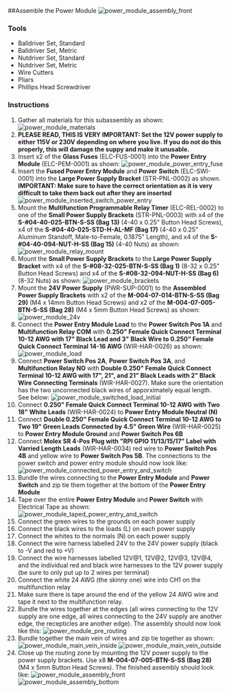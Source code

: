 ##Assemble the Power Module
![power_module_assembly_front](Photos/power_module_assembly_front.jpg)

### Tools
 - Balldriver Set, Standard
 - Balldriver Set, Metric
 - Nutdriver Set, Standard
 - Nutdriver Set, Metric
 - Wire Cutters
 - Pliars
 - Phillips Head Screwdriver

### Instructions
 1. Gather all materials for this subassembly as shown: ![power_module_materials](Photos/power_module_materials.jpg)
 2. **PLEASE READ, THIS IS VERY IMPORTANT: Set the 12V power supply to either 115V or 230V depending on where you live. If you do not do this properly, this will damage the suppy and make it unusable.**
 3. Insert x2 of the **Glass Fuses** (ELC-FUS-0001) into the **Power Entry Module** (ELC-PEM-0001) as shown: ![power_module_power_entry_fuse](Photos/power_module_power_entry_fuse.jpg)
 4. Insert the **Fused Power Entry Module** and **Power Switch** (ELC-SWI-0001) into the **Large Power Supply Bracket** (STR-PNL-0002) as shown. **IMPORTANT: Make sure to have the correct orientation as it is very difficult to take them back out after they are inserted** ![power_module_inserted_switch_power_entry](Photos/power_module_inserted_switch_power_entry.jpg)
 5. Mount the **Multifunction Programmable Relay Timer** (ELC-REL-0002) to one of the **Small Power Supply Brackets** (STR-PNL-0003) with x4 of the **S-#04-40-025-BTN-S-SS (Bag 13)** (4-40 x 0.25" Button Head Screws), x4 of the **S-#04-40-025-STD-H-AL-MF (Bag 17)** (4-40 x 0.25" Aluminum Standoff, Male-to-Female, 0.1875" Length), and x4 of the **S-#04-40-094-NUT-H-SS (Bag 15)** (4-40 Nuts) as shown: ![power_module_relay_mount](Photos/power_module_relay_mount.jpg)
 6. Mount the **Small Power Supply Brackets** to the **Large Power Supply Bracket** with x4 of the **S-#08-32-025-BTN-S-SS (Bag 1)** (8-32 x 0.25" Button Head Screws) and x4 of the **S-#08-32-094-NUT-H-SS (Bag 6)** (8-32 Nuts) as shown: ![power_module_brackets](Photos/power_module_brackets.jpg)
 7. Mount the **24V Power Supply** (PWR-SUP-0001) to the **Assembled Power Supply Brackets** with x2 of the **M-004-07-014-BTN-S-SS (Bag 29)** (M4 x 14mm Button Head Screws) and x2 of the **M-004-07-005-BTN-S-SS (Bag 28)** (M4 x 5mm Button Head Screws) as shown: ![power_module_24v](Photos/power_module_24v.jpg)
 8. Connect the **Power Entry Module Load** to the **Power Switch Pos 1A** and **Multifunction Relay COM** with **0.250" Female Quick Connect Terminal 10-12 AWG with 17" Black Lead and 3" Black Wire to 0.250" Female Quick Connect Terminal 14-16 AWG** (WIR-HAR-0026) as shown: ![power_module_load](Photos/power_module_load.jpg)
 9. Connect **Power Switch Pos 2A**, **Power Switch Pos 3A**, and **Multifunction Relay NO** with **Double 0.250" Female Quick Connect Terminal 10-12 AWG with 17", 21", and 21" Black Leads with 2" Black Wire Connecting Terminals** (WIR-HAR-0027). Make sure the orientation has the two unconnected black wires of apporximately equal length. See below: ![power_module_switched_load_initial](Photos/power_module_switched_load_initial.jpg)
 10. Connect **0.250" Female Quick Connect Terminal 10-12 AWG with Two 18" White Leads** (WIR-HAR-0024) to **Power Entry Module Neutral (N)**
 11. Connect **Double 0.250" Female Quick Connect Terminal 10-12 AWG to Two 19" Green Leads Connected by 4.5" Green Wire** (WIR-HAR-0025) to **Power Entry Module Ground** and **Power Switch Pos 6B**
 12. Connect **Molex SR 4-Pos Plug with "RPI GPIO 11/13/15/17" Label with Varried Length Leads** (WIR-HAR-0034) red wire to **Power Switch Pos 4B** and yellow wire to **Power Switch Pos 5B**. The connections to the power switch and power entry module should now look like: ![power_module_connected_power_entry_and_switch](Photos/power_module_connected_power_entry_and_switch.jpg)
 13. Bundle the wires connecting to the **Power Entry Module** and **Power Switch** and zip  tie them together at the bottom of the **Power Entry Module**
 14. Tape over the entire **Power Entry Module** and **Power Switch** with Electrical Tape as shown: ![power_module_taped_power_entry_and_switch](Photos/power_module_taped_power_entry_and_switch.jpg)
 15. Connect the green wires to the grounds on each power supply
 16. Connect the black wires to the loads (L) on each power supply
 17. Connect the whites to the normals (N) on each power supply
 18. Connect the wire harness labelled 24V to the 24V power supply (black to -V and red to +V)
 19. Connect the wire harnesses labelled 12V@1, 12V@2, 12V@3, 12V@4, and the individual red and black wire harnesses to the 12V power supply (be sure to only put up to 2 wires per terminal)
 20. Connect the white 24 AWG (the skinny one) wire into CH1 on the multifunction relay
 21. Make sure there is tape around the end of the yellow 24 AWG wire and tape it next to the multifunction relay.
 22. Bundle the wires together at the edges (all wires connecting to the 12V supply are one edge, all wires connecting to the 24V supply are another edge, the recepticles are another edge). The assembly should now look like this: ![power_module_pre_routing](Photos/power_module_pre_routing.jpg)
 23. Bundle together the main vein of wires and zip tie together as shown: ![power_module_main_vein_inside](Photos/power_module_main_vein_inside.jpg) ![power_module_main_vein_outside](Photos/power_module_main_vein_outside.jpg)
 24. Close up the routing zone by mounting the 12V power supply to the power supply brackets. Use x8 **M-004-07-005-BTN-S-SS (Bag 28)** (M4 x 5mm Button Head Screws). The finished assembly should look like: ![power_module_assembly_front](Photos/power_module_assembly_front.jpg) ![power_module_assembly_bottom](Photos/power_module_assembly_bottom.jpg)
